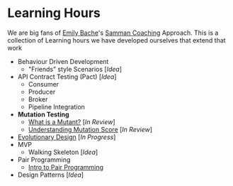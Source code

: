 # Learning Hours

We are big fans of [Emily Bache](https://emilybache.com/)'s [Samman Coaching](https://sammancoaching.org/) Approach. 
This is a collection of Learning hours we have developed ourselves that extend that work

  - Behaviour Driven Development
    - "Friends" style Scenarios [_Idea_]
  - API Contract Testing (Pact) [_Idea_]
    - Consumer
    - Producer
    - Broker
    - Pipeline Integration
  - **Mutation Testing**
    - [What is a Mutant?](mutation-testing/01-what-is-a-mutant.md) [_In Review_]
    - [Understanding Mutation Score](mutation-testing/02-understanding-mutation-score.md) [_In Review_]
  - [Evolutionary Design](new-requirments.md) [_In Progress_]
  - MVP
    - Walking Skeleton [_Idea_]
  - Pair Programming
    - [Intro to Pair Programming](intro-to-pair-programming.md)
  - Design Patterns [_Idea_]




